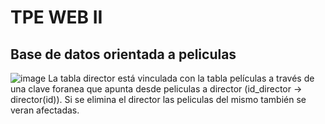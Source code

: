 # TPE WEB II
## Base de datos orientada a peliculas
![image](https://github.com/user-attachments/assets/2095e616-2674-49c3-b135-8e193c20b0fd)
La tabla director está vinculada con la tabla películas a través de una clave foranea que apunta desde peliculas a director (id_director -> director(id)). Si se elimina el director las peliculas del mismo también se veran afectadas. 
